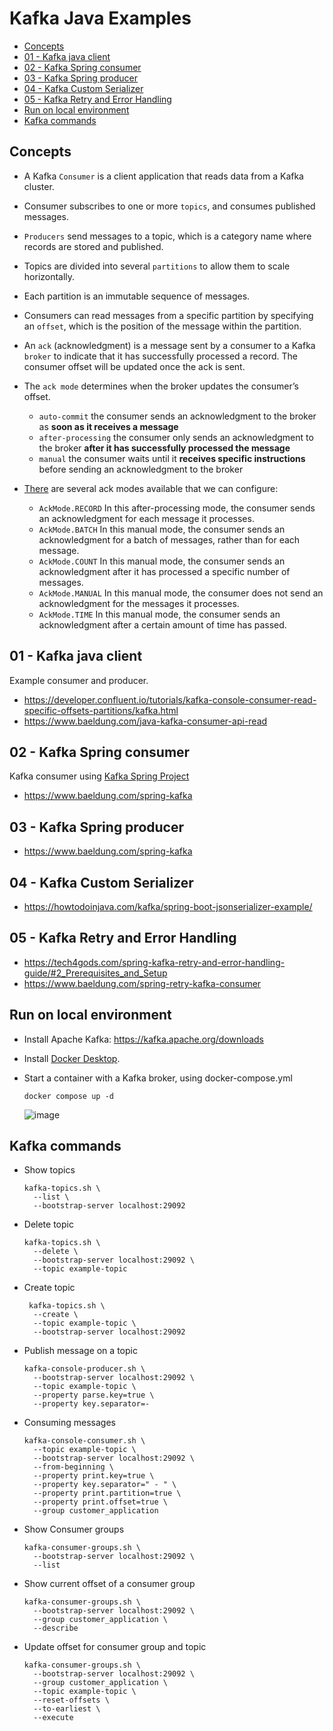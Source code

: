 <h1>Kafka Java Examples</h1> 

<!-- TOC -->
  * [Concepts](#concepts)
  * [01 - Kafka java client](#01---kafka-java-client)
  * [02 - Kafka Spring consumer](#02---kafka-spring-consumer)
  * [03 - Kafka Spring producer](#03---kafka-spring-producer)
  * [04 - Kafka Custom Serializer](#04---kafka-custom-serializer)
  * [05 - Kafka Retry and Error Handling](#05---kafka-retry-and-error-handling)
  * [Run on local environment](#run-on-local-environment)
  * [Kafka commands](#kafka-commands)
<!-- TOC -->

## Concepts
* A Kafka `Consumer` is a client application that reads data from a Kafka cluster.
* Consumer subscribes to one or more `topics`, and consumes published messages. 
* `Producers` send messages to a topic, which is a category name where records are stored and published. 
* Topics are divided into several `partitions` to allow them to scale horizontally. 
* Each partition is an immutable sequence of messages.
* Consumers can read messages from a specific partition by specifying an `offset`, which is the position of the message within the partition.
* An `ack` (acknowledgment) is a message sent by a consumer to a Kafka `broker` to indicate that it has successfully processed a record. The consumer offset will be updated once the ack is sent.

* The `ack mode` determines when the broker updates the consumer’s offset. 
  * `auto-commit` the consumer sends an acknowledgment to the broker as **soon as it receives a message** 
  * `after-processing` the consumer only sends an acknowledgment to the broker **after it has successfully processed the message** 
  * `manual` the consumer waits until it **receives specific instructions** before sending an acknowledgment to the broker

* [There](https://docs.spring.io/spring-kafka/api/org/springframework/kafka/listener/ContainerProperties.AckMode.html) are several ack modes available that we can configure:
  * `AckMode.RECORD` In this after-processing mode, the consumer sends an acknowledgment for each message it processes. 
  * `AckMode.BATCH` In this manual mode, the consumer sends an acknowledgment for a batch of messages, rather than for each message. 
  * `AckMode.COUNT` In this manual mode, the consumer sends an acknowledgment after it has processed a specific number of messages. 
  * `AckMode.MANUAL` In this manual mode, the consumer does not send an acknowledgment for the messages it processes. 
  * `AckMode.TIME` In this manual mode, the consumer sends an acknowledgment after a certain amount of time has passed.


## 01 - Kafka java client
Example consumer and producer.
* https://developer.confluent.io/tutorials/kafka-console-consumer-read-specific-offsets-partitions/kafka.html
* https://www.baeldung.com/java-kafka-consumer-api-read

## 02 - Kafka Spring consumer
Kafka consumer using [Kafka Spring Project](https://spring.io/projects/spring-kafka) 
* https://www.baeldung.com/spring-kafka

## 03 - Kafka Spring producer
* https://www.baeldung.com/spring-kafka

## 04 - Kafka Custom Serializer
* https://howtodoinjava.com/kafka/spring-boot-jsonserializer-example/

## 05 - Kafka Retry and Error Handling
* https://tech4gods.com/spring-kafka-retry-and-error-handling-guide/#2_Prerequisites_and_Setup
* https://www.baeldung.com/spring-retry-kafka-consumer

## Run on local environment 
* Install Apache Kafka: https://kafka.apache.org/downloads
* Install [Docker Desktop](https://www.docker.com/products/docker-desktop/).
* Start a container with a Kafka broker, using docker-compose.yml
    ````shell
    docker compose up -d
    ````

  ![image](https://github.com/AntonioDiaz/kafka/assets/725743/bda6c589-47b7-41ea-a302-24ba2007fe16)

## Kafka commands

* Show topics
  ```shell
  kafka-topics.sh \
    --list \
    --bootstrap-server localhost:29092
  ```

* Delete topic
  ```shell
  kafka-topics.sh \
    --delete \
    --bootstrap-server localhost:29092 \
    --topic example-topic
  ```

* Create topic
  ```shell
   kafka-topics.sh \
    --create \
    --topic example-topic \
    --bootstrap-server localhost:29092
  ```
  
* Publish message on a topic
  ```shell
  kafka-console-producer.sh \
    --bootstrap-server localhost:29092 \
    --topic example-topic \
    --property parse.key=true \
    --property key.separator=-
  ```

* Consuming messages
  ```shell
  kafka-console-consumer.sh \
    --topic example-topic \
    --bootstrap-server localhost:29092 \
    --from-beginning \
    --property print.key=true \
    --property key.separator=" - " \
    --property print.partition=true \
    --property print.offset=true \
    --group customer_application
  ```
  
* Show Consumer groups
  ```shell
  kafka-consumer-groups.sh \
    --bootstrap-server localhost:29092 \
    --list
  ```

* Show current offset of a consumer group
  ```shell
  kafka-consumer-groups.sh \
    --bootstrap-server localhost:29092 \
    --group customer_application \
    --describe
  ```

* Update offset for consumer group and topic
  ```shell
  kafka-consumer-groups.sh \
    --bootstrap-server localhost:29092 \
    --group customer_application \
    --topic example-topic \
    --reset-offsets \
    --to-earliest \
    --execute
  ```

